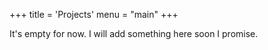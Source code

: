 +++
title = 'Projects'
menu = "main"
+++

It's empty for now. I will add something here soon I promise.
